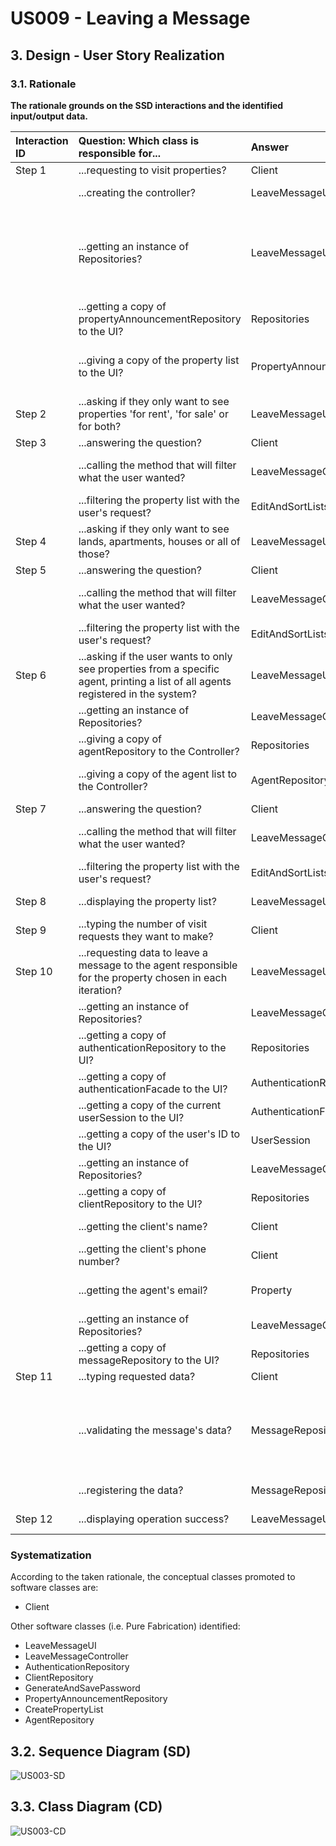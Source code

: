 # US009 - Leaving a Message
## 3. Design - User Story Realization

### 3.1. Rationale

**The rationale grounds on the SSD interactions and the identified input/output data.**

| Interaction ID | Question: Which class is responsible for...                                                                                       | Answer                         | Justification (with patterns)                                                                                                                                                                                                        |
|:---------------|:----------------------------------------------------------------------------------------------------------------------------------|:-------------------------------|:-------------------------------------------------------------------------------------------------------------------------------------------------------------------------------------------------------------------------------------|
| Step 1         | ...requesting to visit properties?                                                                                                | Client                         | The client is the actor.                                                                                                                                                                                                             |
|                | ...creating the controller?                                                                                                       | LeaveMessageUI                 | The UI connects the user to the controller.                                                                                                                                                                                          |
|                | ...getting an instance of Repositories?                                                                                           | LeaveMessageUI                 | Generally, the Controller connects the UI and the repositories. However, for the purpose of getting the UI to have a property list attributed to it, just in this instance, the UI should be the one getting it from the Repository. |
|                | ...getting a copy of propertyAnnouncementRepository to the UI?                                                                    | Repositories                   | Repositories stores information about all kinds of repositories.                                                                                                                                                                     |
|                | ...giving a copy of the property list to the UI?                                                                                  | PropertyAnnouncementRepository | The PropertyAnnouncementRepository stores a list of all properties on the system (and their requests).                                                                                                                               |
| Step 2         | ...asking if they only want to see properties 'for rent', 'for sale' or for both?                                                 | LeaveMessageUI                 | The UI is responsible for communicating with the user.                                                                                                                                                                               |
| Step 3         | ...answering the question?                                                                                                        | Client                         | The client is the actor.                                                                                                                                                                                                             |
|                | ...calling the method that will filter what the user wanted?                                                                      | LeaveMessageController         | The Controller is the bridge between the UI and the rest of the software.                                                                                                                                                            |
|                | ...filtering the property list with the user's request?                                                                           | EditAndSortLists               | EditAndSortLists will change a given list, filtering its items.                                                                                                                                                                      |
| Step 4         | ...asking if they only want to see lands, apartments, houses or all of those?                                                     | LeaveMessageUI                 | The UI is responsible for communicating with the user.                                                                                                                                                                               |
| Step 5         | ...answering the question?                                                                                                        | Client                         | The client is the actor.                                                                                                                                                                                                             |
|                | ...calling the method that will filter what the user wanted?                                                                      | LeaveMessageController         | The Controller is the bridge between the UI and the rest of the software.                                                                                                                                                            |
|                | ...filtering the property list with the user's request?                                                                           | EditAndSortLists               | EditAndSortLists will change a given list, filtering its items.                                                                                                                                                                      |
| Step 6         | ...asking if the user wants to only see properties from a specific agent, printing a list of all agents registered in the system? | LeaveMessageUI                 | The UI is responsible for communicating with the user.                                                                                                                                                                               |              
|                | ...getting an instance of Repositories?                                                                                           | LeaveMessageController         | The Controller connects the UI and the repositories.                                                                                                                                                                                 |
|                | ...giving a copy of agentRepository to the Controller?                                                                            | Repositories                   | Repositories stores information about all kinds of repositories.                                                                                                                                                                     |
|                | ...giving a copy of the agent list to the Controller?                                                                             | AgentRepository                | The AgentRepository stores a list of all agents on the system along with their data.                                                                                                                                                 |
| Step 7         | ...answering the question?                                                                                                        | Client                         | The client is the actor.                                                                                                                                                                                                             |
|                | ...calling the method that will filter what the user wanted?                                                                      | LeaveMessageController         | The Controller is the bridge between the UI and the rest of the software.                                                                                                                                                            |
|                | ...filtering the property list with the user's request?                                                                           | EditAndSortLists               | EditAndSortLists will change a given list, filtering its items.                                                                                                                                                                      |
| Step 8         | ...displaying the property list?                                                                                                  | LeaveMessageUI                 | The UI is responsible for communicating with the user.                                                                                                                                                                               |
| Step 9         | ...typing the number of visit requests they want to make?                                                                         | Client                         | The client is the actor.                                                                                                                                                                                                             |
| Step 10        | ...requesting data to leave a message to the agent responsible for the property chosen in each iteration?                         | LeaveMessageUI                 | The UI is responsible for communicating with the user.                                                                                                                                                                               |
|                | ...getting an instance of Repositories?                                                                                           | LeaveMessageController         | The Controller connects the UI and the repositories.                                                                                                                                                                                 |
|                | ...getting a copy of authenticationRepository to the UI?                                                                          | Repositories                   | Repositories stores information about all kinds of repositories.                                                                                                                                                                     |
|                | ...getting a copy of authenticationFacade to the UI?                                                                              | AuthenticationRepository       | The AuthenticationRepository stores the AuthenticationFacade.                                                                                                                                                                        |
|                | ...getting a copy of the current userSession to the UI?                                                                           | AuthenticationFacade           | The AuthenticationFacade stores the current UserSession.                                                                                                                                                                             |
|                | ...getting a copy of the user's ID to the UI?                                                                                     | UserSession                    | The UserSession stores the userID.                                                                                                                                                                                                   |
|                | ...getting an instance of Repositories?                                                                                           | LeaveMessageController         | The Controller connects the UI and the repositories.                                                                                                                                                                                 |
|                | ...getting a copy of clientRepository to the UI?                                                                                  | Repositories                   | Repositories stores information about all kinds of repositories.                                                                                                                                                                     |
|                | ...getting the client's name?                                                                                                     | Client                         | The client class stores its own data.                                                                                                                                                                                                |
|                | ...getting the client's phone number?                                                                                             | Client                         | The client class stores its own data.                                                                                                                                                                                                |
|                | ...getting the agent's email?                                                                                                     | Property                       | The property has been assigned and agent, therefore it stores that data within it.                                                                                                                                                   |
|                | ...getting an instance of Repositories?                                                                                           | LeaveMessageController         | The Controller connects the UI and the repositories.                                                                                                                                                                                 |
|                | ...getting a copy of messageRepository to the UI?                                                                                 | Repositories                   | Repositories stores information about all kinds of repositories.                                                                                                                                                                     |
| Step 11        | ...typing requested data?                                                                                                         | Client                         | The client is the actor.                                                                                                                                                                                                             |
|                | ...validating the message's data?                                                                                                 | MessageRepository              | Being responsible for storing the message, also means it is responsible for making sure it is valid before registering information. Storing wrong data isn't a good practice, or just desirable in general.                          |
|                | ...registering the data?                                                                                                          | MessageRepository              | This is the main purpose of this class.                                                                                                                                                                                              |
| Step 12        | ...displaying operation success?                                                                                                  | LeaveMessageUI                 | The UI is responsible for communicating with the user.                                                                                                                                                                               |

### Systematization ##

According to the taken rationale, the conceptual classes promoted to software classes are:

* Client

Other software classes (i.e. Pure Fabrication) identified:
* LeaveMessageUI
* LeaveMessageController
* AuthenticationRepository
* ClientRepository
* GenerateAndSavePassword
* PropertyAnnouncementRepository
* CreatePropertyList
* AgentRepository

## 3.2. Sequence Diagram (SD)

![US003-SD](svg/US003-SD.svg)

## 3.3. Class Diagram (CD)

![US003-CD](svg/US003-CD.svg)
